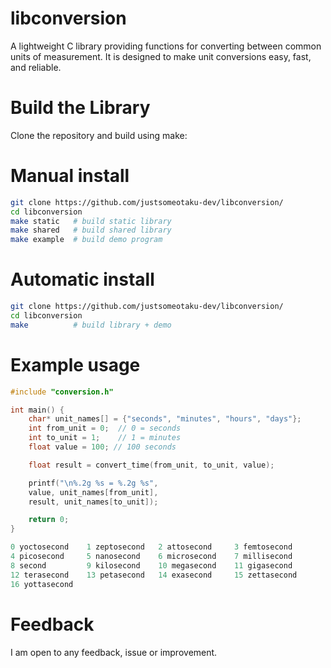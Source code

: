 # libconversion
A lightweight C library providing functions for converting between common units of measurement. It is designed to make unit conversions easy, fast, and reliable.
# Build the Library
Clone the repository and build using make:
# Manual install
```bash
git clone https://github.com/justsomeotaku-dev/libconversion/
cd libconversion
make static   # build static library
make shared   # build shared library
make example  # build demo program
```
# Automatic install
```bash
git clone https://github.com/justsomeotaku-dev/libconversion/
cd libconversion
make          # build library + demo
```
# Example usage
```C
#include "conversion.h"

int main() {
    char* unit_names[] = {"seconds", "minutes", "hours", "days"};
    int from_unit = 0;  // 0 = seconds
    int to_unit = 1;    // 1 = minutes
    float value = 100; // 100 seconds

    float result = convert_time(from_unit, to_unit, value);

    printf("\n%.2g %s = %.2g %s",
    value, unit_names[from_unit],
    result, unit_names[to_unit]);

    return 0;
}
```
```C
0 yoctosecond    1 zeptosecond   2 attosecond     3 femtosecond
4 picosecond     5 nanosecond    6 microsecond    7 millisecond
8 second         9 kilosecond    10 megasecond    11 gigasecond
12 terasecond    13 petasecond   14 exasecond     15 zettasecond
16 yottasecond
```

# Feedback
I am open to any feedback, issue or improvement. 
